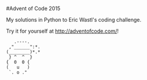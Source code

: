#Advent of Code 2015

My solutions in Python to Eric Wastl's coding challenge.

Try it for yourself at http://adventofcode.com/!

         
       .----.
     ,"______":*.
    (________)*.*
     } ^  ^  }
    {  0  0 {
    (   u   )
     `. o ."